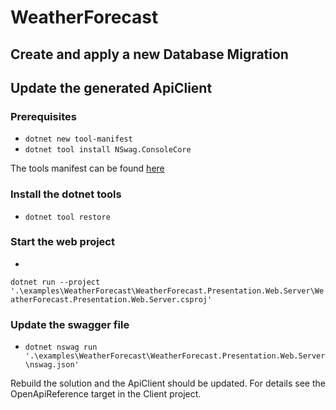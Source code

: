 ﻿# WeatherForecast

## Create and apply a new Database Migration

## Update the generated ApiClient

### Prerequisites

- `dotnet new tool-manifest`
- `dotnet tool install NSwag.ConsoleCore`

The tools manifest can be found [here](../../../.config/dotnet-tools.json)

### Install the dotnet tools

- `dotnet tool restore`

### Start the web project

-

`dotnet run --project '.\examples\WeatherForecast\WeatherForecast.Presentation.Web.Server\WeatherForecast.Presentation.Web.Server.csproj'`

### Update the swagger file

- `dotnet nswag run '.\examples\WeatherForecast\WeatherForecast.Presentation.Web.Server\nswag.json'`

Rebuild the solution and the ApiClient should be updated. For details see the OpenApiReference
target in the Client project.